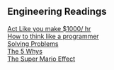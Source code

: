 ## Engineering Readings

[Act Like you make $1000/ hr](https://anthony-moore.medium.com/pretend-your-time-is-worth-1-000-hour-and-youll-become-100x-more-productive-6ab2302b8e8c)<br>
[How to think like a programmer](https://medium.freecodecamp.org/how-to-think-like-a-programmer-lessons-in-problem-solving-d1d8bf1de7d2)<br>
[Solving Problems](https://simpleprogrammer.com/solving-problems-breaking-it-down/)<br>
[The 5 Whys](https://www.mindtools.com/pages/article/newTMC_5W.htm)<br>
[The Super Mario Effect](https://www.youtube.com/watch?v=9vJRopau0g0)<br>

